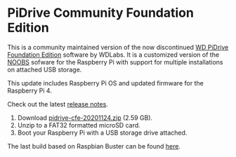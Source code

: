 PiDrive Community Foundation Edition
====================================

This is a community maintained version of the now discontinued [WD PiDrive Foundation Edition](https://www.wdc.com/products/wdlabs/wd-pidrive-foundation-edition.html) software by WDLabs. It is a customized version of the [NOOBS](https://www.raspberrypi.org/downloads/noobs/) sofware for the Raspberry Pi with support for multiple installations on attached USB storage.

This update includes Raspberry Pi OS and updated firmware for
the Raspberry Pi 4.

Check out the latest [release notes](https://github.com/PiDrive/CommunityFoundationEdition/releases/latest).

 1. Download
[pidrive-cfe-20201124.zip](http://downloads.wdpidrive.com/releases/pidrive-cfe-20201124.zip) (2.59 GB).
 1. Unzip to a FAT32 formatted microSD card.
 1. Boot your Raspberry Pi with a USB storage drive attached.

The last build based on Raspbian Buster can be found [here](https://github.com/PiDrive/CommunityFoundationEdition/releases/tag/20201123).
